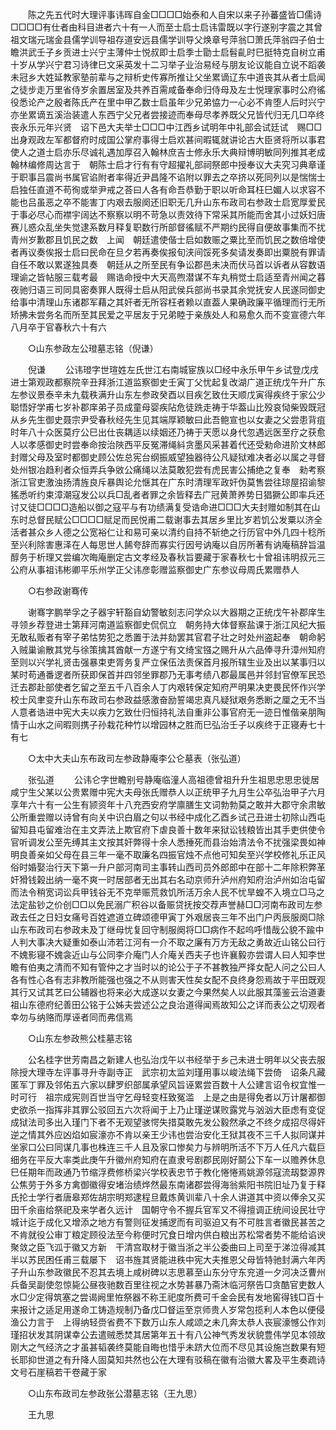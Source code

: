<!-- { "loadSidebar": true } -->
　　陈之先五代时大理评事讳晖自金□□□□始泰和人自宋以来子孙蕃盛皆□儒诗□□□□有仕者由科目进者六十有一人而至士启士启讳雷既以字行遂别字震之其曾祖文瑞元瑞金县儒学训导祖存道安远县儒学训导父焕章号萍翁□萧氏萍翁四子伯士瞻洪武壬子乡贡进士兴宁主薄仲士悦叔即士启季士勖士启髫齓时巳挺特克自树立甫十岁从学兴宁君习诗律巳文采英发十二习举子业治易经与朋友论议能自立说不蹈袭未冠乡大姓延教家塾前辈与之辩析史传寡所推让父坐累谪辽东中道丧其从者士启闻之徒步走万里省侍岁余置居室及共养百需咸备奉命归侍母及左士悦理家事时公府徭役悉论产之殷者陈氏产在里中甲乙数士启虽年少兄弟恊力一心必不肯堕人后时兴宁亦坐累谪五溪治装遣人东西宁父兄者尝接迹而奉母尽孝养既父兄皆代归无几□卒终丧永乐元年兴贤　诏下邑大夫举士□□□中江西乡试明年中礼部会试廷试　赐□□出身观政左军都督府时成国公掌府事得士启欢甚间暇辄就讲论古大臣贤将所以事君使人之道士启亦乐尽诚礼遇加厚召入翰林庶吉士修永乐大典辩博明敏同列推其老成翰林编修周达言于　朝陈士启才行有有守超擢礼部祠祭郎中授奉议大夫究习典章谨于职事吕震尚书属官谄附者率得近尹昌隆不谄附以罪去之卒挤以死同列以是惴惴士启独任直道不苟徇或举尹戒之荅曰人各有命吾恭勤于职以听命耳枉巳媚人以求容不能也吕虽恶之卒不能害丁内艰去服阕还旧职无几升山东布政司右参政士启宽厚爱民于事必尽心而襟宇阔达不察察以明不苛急以责效待下常采其所能而舍其小过妖妇唐赛儿惑众乱坐失觉逮系数月释复职数行所部督徭赋不严期约民得自便故事集而不扰青州岁歉郡且饥民之数　上闻　朝廷遣使偕士启如数赈之粟比至而饥民之数倍增使者再议奏俟报士启曰民命在旦夕若再奏俟报旬浃间馁死多矣请发奏即出粟脱有罪请自任不敢以累遂独具奏　朝廷从之所至民有争讼郡邑未决而伏马首以诉者从容数语理谕之皆帖服三载考最　赐诰命授中大天高煦潜谋不车丸稍觉士启适至青州闻之暮夜驰归语三司同具密奏罪人既得士启从阳武侯兵部尚书录其余党抚安人民遂同御史给事中清理山东诸郡军藉之其奸者无所容枉者赖以直葢人果确政廉平循理而行无所矫拂未尝务名而所至其民爱之平居友于兄弟睦于亲族处人和易愈久而不变宣德六年八月卒于官春秋六十有六 

　　○山东参政左公璒墓志铭（倪谦） 

　　倪谦 
　　公讳璒字世瑄姓左氏世江右南城宦族以□经中永乐甲午乡试登戊戌进士第观政都察院辛丑拜浙江道监察御史壬寅丁父忧起复改湖广道正统戊午升广东左参议景泰辛未九载秩满升山东左参政癸酉以目疾乞致仕天顺戊寅得疾终于家公少聪悟好学甫七岁补郡庠弟子员成童母婴疾阽危徒跣走祷于华葢山比殁哀恸柴毁既冠从乡先生御史聂宗尹受春秋经先生见其端厚颖敏曰此吾鲍宣也以女妻之父尝患背疽时年八十众医莫疗公巳出仕丧耦适以续姻还乃祷于天愿以身代忽遇远医至疗之获愈人以孝感御史时尝奉命按治陜西平反冤滞绳紏贪墨风采甚着代还受勑命进阶文林郎封赠父母及室时都御史顾公佐总宪台纲振威望独器待公凡疑狱难决者必以属之寻督处州银冶趋利者众恒弄兵争敓公痛绳以法莫敢犯尝有虎民害公捕绝之复奉　勑考察浙江官吏激浊扬清旌良斥暴舆论允惬其在广东时清理军政奸伪莫售尝往琼屋招谕黎猺悉听约束漳潮寇发公以兵□乱者者罪之余皆释去广冠黄萧养势日猖獗公即率兵还讨又徒□□□□造船以御之寇平与有功绩满复受诰命进□□□大夫封赠如制其在山东时总督民赋公□□□□赋足而民悦甫二载谢事去其居乡里比岁若饥公发粟以济全活者甚众乡人德之公宽裕仁让和易可亲以清约自持不斩绝之行历官中外几四十稔所至兴利除害惠泽在人每思世人餙夸辞而寡实行因号讷庵以自厉所著有讷庵稿辞旨温醇务于析理又尝编次晦庵删定古文孝经及春秋旨要藏于家春秋七十曾祖讳明叔元三公府从事祖讳彬卿平乐州学正父讳彦彰赠监察御史广东参议母周氏累赠恭人 

　　○右参政谢骞传 

　　谢骞字鹏举孚之子器宇轩豁自幼警敏刻志问学众以大器期之正统戊午补郡庠生寻领乡荐登进士第拜河南道监察御史侃侃立　朝务持大体督察盐课于浙江风纪大振无敢私贩者有宰子弟怙势犯之悉置于法并劾罢其官君子壮之时处州盗起奉　朝命躬入贼巢谕散其党与徐策擒其酋献一方遂宁有文绮宝镪之赐升从六品俸寻升漳州知府至则以兴学礼贤击强暴束吏胥务复严立保伍法责保首月报所辖生业及出以某事归以某时苟通番逻者所获即保首并四邻坐罪郡乃无事考绩八郡最属邑并邻封官僚军民恐迁去郡赴部使者乞留之至五千八百余人丁内艰转保定知府严明果决吏畏民怀作兴学校士风聿变升山东布政司右参政益感激奋励誓竭忠真凡疑狱艰务悉断之厘之无不当人意者诰进中宪大夫以疾力乞致仕归恒持礼法自重非公事官府无一迹日惟偕亲朋陶情于山水之间暇则携子孙栽花种竹以增园林之胜而巳弘治壬子以疾终于正寝寿七十有七 

　　○太中大夫山东布政司左参政静庵李公仑墓表（张弘道） 

　　张弘道 
　　公讳仑字世瞻别号静庵临潼人高祖德曾祖升升生祖思忠思忠徙居咸宁生父某以公贵累赠中宪大夫母张氏赠恭人以正统甲子九月生公卒弘治甲子六月享年六十有一公生有颕资年十八充西安府学廪膳生文词勃勃莫之敢并大郡守余肃敏公所重尝赠以诗曾有向关中识白眉之句以书经中成化乙酉乡试己丑进士初除山西屯留知县屯留难治在主文弄法上欺官府下虐良善十数年来狱讼钱粮皆出其手吏供使令官听调发公至先缚其主文按其奸弊得十余人悉捶死而县治始清法令不扰强梁畏如神明良善亲如父母在县三年一毫不取廉名四振官烛不点他可知矣至兴学校修礼乐正风俗时婚娶治行天下第一升户部河南司主事转山西司员外郎郎中在部十二年除积弊革奸猾钱榖出纳一毫不爽一时居部者无出其右名动京师升泸州府知府治泸州如治屯留而法令稍宽词讼兵甲钱谷无不克举赈荒救饥所活万余人民不忧旱蝗不入境立□马之法定盐钞之价创□□以免民溺广积谷以备赈贷抚按交荐声誉赫□□河南布政司左参政去任之日妇女痛号百姓遮道立碑颂德甲寅丁外艰居丧三年不出门户丙辰服阕□除山东布政司右参政未及丁继母忧复回守制服阕将□□病作不起呜呼惜哉公貌不踰中人判大事决大疑重如泰山沛若江河有一介不取之廉有万方无敌之勇故近山铭公曰行不媿影寝不媿衾近山与公同李介庵门人介庵关西夫子也许襄毅亦尝谓人曰人知李世瞻有伯夷之清而不知有管仲之才当时以的论公于子不甚教独严择女配人问之公曰人各有性心各有志非教所能强也强之不从则害天性矣女配不良终身怨焉故于平田既观其行又试其艺曰公辅器也将来必大成遂以女妻之今果然矣人以此服其藻鉴云治道妻祖山东德府纪善田公铭于公姊夫尝述公之良治道得闻焉故知公之详而表公之切观者幸勿与纳赂而厚诬者同而弗信焉 

　　○山东左参政熊公桂墓志铭 

　　公名桂字世芳南昌之新建人也弘治戊午以书经举于乡己未进士明年以父丧去服除授大理寺左评事寻升寺副寺正　武宗初太监刘瑾用事以峻法绳下尝倚　诏条凡藏匿军丁罪及邻佑五六家以肆罗织部属承望风旨诬累尝百数十人公建言诏令权宜惟一时可行　祖宗成宪则百世当守乞母轻变枉致冤滥　上是之由是得免者以万计屠都御史欲杀一指挥非其罪公驳回五六次将闻于上乃止瑾逆谋败露党与汹汹大臣虑有变促成狱法司多出入瑾门下者不无观望骇愕失措莫敢先发公毅然承之不终夕成招尽得奸逆之情其外应凶焰如宸濠亦不肯以亲王少讳也尝治安化王狱其夜不三千人拟同谋并坐家口公曰同谋几事也株连三千人且及家口惨矣力与辨明所活不下万人任凡六载巨细务在平反大率类此庚午升徽州府知府在直隶号剧郡民刚好鬬公下车一以赡养休息巳任期年而政通乃节缩浮费修桥梁兴学校表忠节于教化惓惓焉姚源邻寇流刼婺源界公焦劳于外多方禽御徽得安堵治绩烨然最东南诸郡尝得海翁紫阳书院旧址乃复于释氏抡士学行者唐皋郑佐胡宗明郑逮程旦戴炼黄训辈八十余人讲道其中资以俸余又买田千余亩给祭祀及来学者久远计　国朝守令不握兵官军又不得擅调正统间设民壮守城计迄于成化又增添之地方有警则征发捕逻而有司驱迫又有不可胜言者徽民甚苦之不肯就役公审丁粮定顾役法至今称便时冗食日增内供白粮出苏松常者势不能给谄谀聚敛之臣飞泒于徽又方新　干清宫取材于徽当浙之半公委曲曰上司至于涕泣得减其半以苏民困任甫三载屡下　诏书旌其贤能进秩中宪大夫推恩父母皆特驰封满六年丙子升山东参政徽民不忍其去境上咸树碑以志思慕至山东分守东兖道一夕河决泛曹州兵备吴副使忽惊毙公昼夜驰数百里往视之水势甚暴乃斋沐临河祭告□贪酷官吏数人水□少定得筑塞之尝谒阙里恠祭器不称王祀度所费可千金会民有发地窖得钱□百十来报计之适足用遂命工铸造规制乃备戊□督运至京师贵人岁常包揽利人本色以便侵渔公力言于　上得纳轻赍省费不下数万山东人咸颂之未几奔太恭人丧宸濠憾公作刘瑾招状发其阴谋幸公去遣贼悉焚其居第年五十有八公神气秀发状貌豊伟学见本领故刚大之气经济之才虽甚韬袭终莫能自晦也惜乎未跻大位而不尽见其设施岂数果有短长耶抑世道之有升降人固莫知共然也公在大理有驳稿在徽有治徽大畧及平生奏疏诗文号石崖稿若干卷藏于家 

　　○山东布政司左参政张公潜墓志铭（王九思） 

　　王九思 
